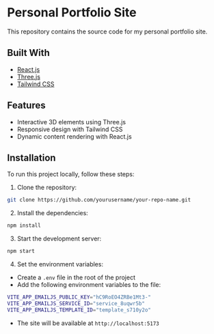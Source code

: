 # Personal Portfolio Site

This repository contains the source code for my personal portfolio site.

## Built With

- [React.js](https://reactjs.org/)
- [Three.js](https://threejs.org/)
- [Tailwind CSS](https://tailwindcss.com/)

## Features

- Interactive 3D elements using Three.js
- Responsive design with Tailwind CSS
- Dynamic content rendering with React.js

## Installation

To run this project locally, follow these steps:

1. Clone the repository:

```bash
git clone https://github.com/yourusername/your-repo-name.git
```

2. Install the dependencies:
```bash
npm install
```

3. Start the development server:

```bash
npm start
```

4. Set the environment variables:

- Create a `.env` file in the root of the project
- Add the following environment variables to the file:

```bash
VITE_APP_EMAILJS_PUBLIC_KEY="hC9RoEO4ZRBe1Mt3-"
VITE_APP_EMAILJS_SERVICE_ID="service_8uqwr5b"
VITE_APP_EMAILJS_TEMPLATE_ID="template_s710y2o"
```
- The site will be available at `http://localhost:5173`